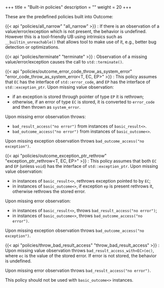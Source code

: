 +++
title = "Built-in policies"
description = ""
weight = 20
+++

These are the predefined policies built into Outcome:

{{< api "policies/all_narrow" "all_narrow" >}}
: If there is an observation of a value/error/exception which is not present,
the behavior is undefined. However this is a tool-friendly UB using intrinsics
such as `__builtin_unreachable()` that allows tool to make use of it, e.g.,
better bug detection or optimizations.


{{< api "policies/terminate" "terminate" >}}
: Observation of a missing value/error/exception causes the call to
`std::terminate()`.


{{< api "policies/outcome_error_code_throw_as_system_error" "error_code_throw_as_system_error<T, EC, EP>" >}}
: This policy assumes that `EC` has the interface of `std::error_code`,
and `EP` has the interface of `std::exception_ptr`. Upon missing value
observation:

* if an exception is stored through pointer of type `EP` it is rethrown;
* otherwise, if an error of type `EC` is stored, it is converted to `error_code`
  and then thrown as `system_error`.

Upon missing error observation throws:
* `bad_result_access("no error")` from instances of `basic_result<>`.
* `bad_outcome_access("no error")` from instances of `basic_outcome<>`.

Upon missing exception observation throws `bad_outcome_access("no exception")`.


{{< api "policies/outcome_exception_ptr_rethrow" "exception_ptr_rethrow<T, EC, EP>" >}}
: This policy assumes that both `EC` and `EP` (unless `void`) has the interface of `std::exception_ptr`. Upon missing value observation:

* in instances of `basic_result<>`, rethrows exception pointed to by `EC`;
* in instances of `basic_outcome<>`, if exception `ep` is present rethrows it,
  otherwise rethrows the stored error.

Upon missing error observation:
* in instances of `basic_result<>`, throws  `bad_result_access("no error")`;
* in instances of `basic_outcome<>`, throws  `bad_outcome_access("no error")`.

Upon missing exception observation throws `bad_outcome_access("no exception")`.


{{< api "policies/throw_bad_result_access" "throw_bad_result_access<EC>" >}}
: Upon missing value observation throws `bad_result_access_with<EC>(ec)`,
where `ec` is the value of the stored error. If error is not stored,
the behavior is undefined.

Upon missing error observation throws `bad_result_access("no error")`.

This policy should not be used with `basic_outcome<>` instances.
